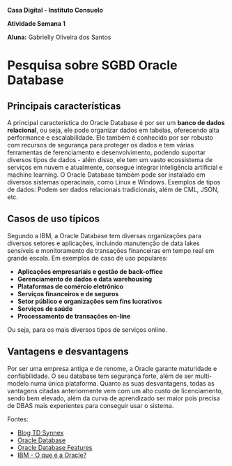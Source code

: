 **Casa Digital - Instituto Consuelo**

**Atividade Semana 1**

**Aluna:** Gabrielly Oliveira dos Santos

# Pesquisa sobre SGBD Oracle Database

## Principais características

A principal característica do Oracle Database é por ser um **banco de dados relacional**, ou seja, ele pode organizar dados em tabelas, oferecendo alta performance e escalabilidade. Ele também é conhecido por ser robusto com recursos de segurança para proteger os dados e tem várias ferramentas de ferenciamento e desenvolvimento, podendo suportar diversos tipos de dados - além disso, ele tem um vasto ecossistema de serviços em nuvem e atualmente, consegue integrar inteligência artificial e machine learning.
O Oracle Database também pode ser instalado em diversos sistemas operacinais, como Linux e Windows.
Exemplos de tipos de dados: Podem ser dados relacionais tradicionais, além de CML, JSON, etc.

## Casos de uso típicos

Segundo a IBM, a Oracle Database tem diversas organizações para diversos setores e aplicações, incluindo manutenção de data lakes sensíveis e monitoramento de transações financeiras em tempo real em grande escala. Em exemplos de caso de uso populares:

- **Aplicações empresariais e gestão de back-office**
- **Gerenciamento de dados e data warehousing**
- **Plataformas de comércio eletrônico**
- **Serviços financeiros e de seguros**
- **Setor público e organizações sem fins lucrativos**
- **Serviços de saúde**
- **Processamento de transações on-line**

Ou seja, para os mais diversos tipos de serviços online.

## Vantagens e desvantagens

Por ser uma empresa antiga e de renome, a Oracle garante maturidade e confiabilidade. O seu database tem segurança forte, além de ser multi-modelo numa única plataforma. Quanto as suas desvantagens, todas as vantagens citadas anteriormente vem com um alto custo de licenciamento, sendo bem elevado, além da curva de aprendizado ser maior pois precisa de DBAS mais experientes para conseguir usar o sistema.

Fontes:

- [Blog TD Synnex](https://blog-pt.lac.tdsynnex.com/diferencas-e-caracteristicas-dos-bancos-de-dados)
- [Oracle Database](https://www.oracle.com/database/)
- [Oracle Database Features](https://www-oracle-com.translate.goog/database/features/?_x_tr_sl=en&_x_tr_tl=pt&_x_tr_hl=pt&_x_tr_pto=tc)
- [IBM - O que é a Oracle?](https://www.ibm.com/br-pt/think/topics/oracle)
